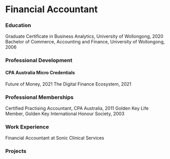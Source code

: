 # Financial Accountant

### Education

Graduate Certificate in Business Analytics, University of Wollongong, 2020
Bachelor of Commerce, Accounting and Finance, University of Wollongong, 2006

### Professional Development

#### CPA Australia Micro Credentials

Future of Money, 2021
The Digital Finance Ecosystem, 2021


### Professional Memberships

Certified Practising Accountant, CPA Australia, 2011
Golden Key Life Member, Golden Key International Honour Society, 2003

### Work Experience

Financial Accountant at Sonic Clinical Services

### Projects

